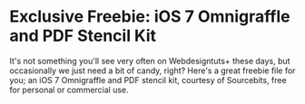 Exclusive Freebie: iOS 7 Omnigraffle and PDF Stencil Kit
=================================

It's not something you'll see very often on Webdesigntuts+ these days, but occasionally we just need a bit of candy, right? Here's a great freebie file for you; an iOS 7 Omnigraffle and PDF stencil kit, courtesy of Sourcebits, free for personal or commercial use.
